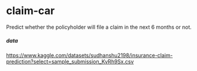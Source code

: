 # claim-car
Predict whether the policyholder will file a claim in the next 6 months or not.


##### data
https://www.kaggle.com/datasets/sudhanshu2198/insurance-claim-prediction?select=sample_submission_KvRh9Sx.csv